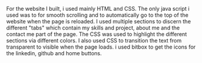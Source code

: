 For the website I built, i used mainly HTML and CSS. The only java script i used was to for smooth scrolling and to automatically go to the top of the website when the page is reloaded.
I used multiple sections to discern the different "tabs" which contain my skills and project, about me and the contact me part of the page.
The CSS was used to highlight the different sections via different colors. I also used CSS to transition the text from transparent to visible when the page loads.
i used bitbox to get the icons for the linkedin, github and home buttons.
